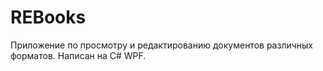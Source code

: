 # REBooks
Приложение по просмотру и редактированию документов различных форматов. Написан на C# WPF.

